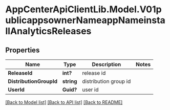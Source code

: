# AppCenterApiClientLib.Model.V01publicappsownerNameappNameinstallAnalyticsReleases
## Properties

Name | Type | Description | Notes
------------ | ------------- | ------------- | -------------
**ReleaseId** | **int?** | release id | 
**DistributionGroupId** | **string** | distribution group id | 
**UserId** | **Guid?** | user id | 

[[Back to Model list]](../README.md#documentation-for-models) [[Back to API list]](../README.md#documentation-for-api-endpoints) [[Back to README]](../README.md)

